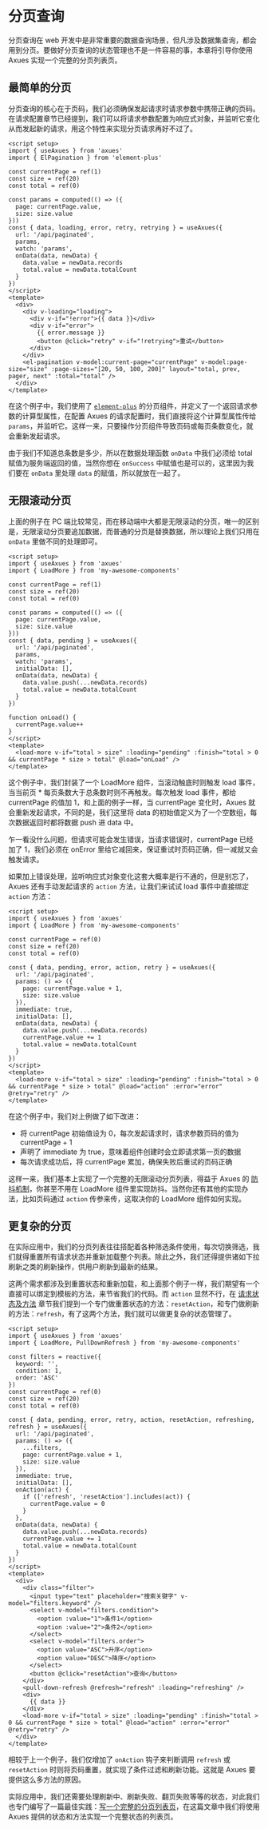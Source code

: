 # 分页查询

分页查询在 web 开发中是非常重要的数据查询场景，但凡涉及数据集查询，都会用到分页。要做好分页查询的状态管理也不是一件容易的事，本章将引导你使用 Axues 实现一个完整的分页列表页。

## 最简单的分页

分页查询的核心在于页码，我们必须确保发起请求时请求参数中携带正确的页码。在请求配置章节已经提到，我们可以将请求参数配置为响应式对象，并监听它变化从而发起新的请求，用这个特性来实现分页请求再好不过了。

```vue
<script setup>
import { useAxues } from 'axues'
import { ElPagination } from 'element-plus'

const currentPage = ref(1)
const size = ref(20)
const total = ref(0)

const params = computed(() => ({
  page: currentPage.value,
  size: size.value
}))
const { data, loading, error, retry, retrying } = useAxues({
  url: '/api/paginated',
  params,
  watch: 'params',
  onData(data, newData) {
    data.value = newData.records
    total.value = newData.totalCount
  }
})
</script>
<template>
  <div>
    <div v-loading="loading">
      <div v-if="!error">{{ data }}</div>
      <div v-if="error">
        {{ error.message }}
        <button @click="retry" v-if="!retrying">重试</button>
      </div>
    </div>
    <el-pagination v-model:current-page="currentPage" v-model:page-size="size" :page-sizes="[20, 50, 100, 200]" layout="total, prev, pager, next" :total="total" />
  </div>
</template>
```

在这个例子中，我们使用了 [`element-plus`](https://element-plus.org/zh-CN/component/pagination.htm) 的分页组件，并定义了一个返回请求参数的计算型属性，在配置 Axues 的请求配置时，我们直接将这个计算型属性传给 `params`，并监听它。这样一来，只要操作分页组件导致页码或每页条数变化，就会重新发起请求。

由于我们不知道总条数是多少，所以在数据处理函数 `onData` 中我们必须给 total 赋值为服务端返回的值，当然你想在 `onSuccess` 中赋值也是可以的，这里因为我们要在 `onData` 里处理 `data` 的赋值，所以就放在一起了。

## 无限滚动分页

上面的例子在 PC 端比较常见，而在移动端中大都是无限滚动的分页，唯一的区别是，无限滚动分页要追加数据，而普通的分页是替换数据，所以理论上我们只用在 `onData` 里做不同的处理即可。

```vue
<script setup>
import { useAxues } from 'axues'
import { LoadMore } from 'my-awesome-components'

const currentPage = ref(1)
const size = ref(20)
const total = ref(0)

const params = computed(() => ({
  page: currentPage.value,
  size: size.value
}))
const { data, pending } = useAxues({
  url: '/api/paginated',
  params,
  watch: 'params',
  initialData: [],
  onData(data, newData) {
    data.value.push(...newData.records)
    total.value = newData.totalCount
  }
})

function onLoad() {
  currentPage.value++
}
</script>
<template>
  <load-more v-if="total > size" :loading="pending" :finish="total > 0 && currentPage * size > total" @load="onLoad" />
</template>
```

这个例子中，我们封装了一个 LoadMore 组件，当滚动触底时则触发 load 事件，当当前页 \* 每页条数大于总条数时则不再触发。每次触发 load 事件，都给 currentPage 的值加 1，和上面的例子一样，当 currentPage 变化时，Axues 就会重新发起请求，不同的是，我们这里将 data 的初始值定义为了一个空数组，每次数据返回时都将数据 push 进 data 中。

乍一看没什么问题，但请求可能会发生错误，当请求错误时，currentPage 已经加了 1，我们必须在 onError 里给它减回来，保证重试时页码正确，但一减就又会触发请求。

如果加上错误处理，监听响应式对象变化这套大概率是行不通的，但是别忘了，Axues 还有手动发起请求的 `action` 方法，让我们来试试 load 事件中直接绑定 `action` 方法：

```vue
<script setup>
import { useAxues } from 'axues'
import { LoadMore } from 'my-awesome-components'

const currentPage = ref(0)
const size = ref(20)
const total = ref(0)

const { data, pending, error, action, retry } = useAxues({
  url: '/api/paginated',
  params: () => ({
    page: currentPage.value + 1,
    size: size.value
  }),
  immediate: true,
  initialData: [],
  onData(data, newData) {
    data.value.push(...newData.records)
    currentPage.value += 1
    total.value = newData.totalCount
  }
})
</script>
<template>
  <load-more v-if="total > size" :loading="pending" :finish="total > 0 && currentPage * size > total" @load="action" :error="error" @retry="retry" />
</template>
```

在这个例子中，我们对上例做了如下改进：

- 将 currentPage 初始值设为 0，每次发起请求时，请求参数页码的值为 currentPage + 1
- 声明了 immediate 为 true，意味着组件创建时会立即请求第一页的数据
- 每次请求成功后，将 currentPage 累加，确保失败后重试的页码正确

这样一来，我们基本上实现了一个完整的无限滚动分页列表，得益于 Axues 的 [防抖机制](./debounce)，你甚至不用在 LoadMore 组件里实现防抖。当然你还有其他的实现办法，比如页码通过 `action` 传参来传，这取决你的 LoadMore 组件如何实现。

## 更复杂的分页

在实际应用中，我们的分页列表往往搭配着各种筛选条件使用，每次切换筛选，我们就得重置所有请求状态并重新加载整个列表。除此之外，我们还得提供诸如下拉刷新之类的刷新操作，供用户刷新到最新的结果。

这两个需求都涉及到重置状态和重新加载，和上面那个例子一样，我们期望有一个直接可以绑定到模板的方法，来节省我们的代码。而 `action` 显然不行，在 [请求状态及方法](./request-states-and-methods#触发请求-action-resetaction) 章节我们提到一个专门做重置状态的方法：`resetAction`，和专门做刷新的方法：`refresh`，有了这两个方法，我们就可以做更复杂的状态管理了。

```vue
<script setup>
import { useAxues } from 'axues'
import { LoadMore, PullDownRefresh } from 'my-awesome-components'

const filters = reactive({
  keyword: '',
  condition: 1,
  order: 'ASC'
})
const currentPage = ref(0)
const size = ref(20)
const total = ref(0)

const { data, pending, error, retry, action, resetAction, refreshing, refresh } = useAxues({
  url: '/api/paginated',
  params: () => ({
    ...filters,
    page: currentPage.value + 1,
    size: size.value
  }),
  immediate: true,
  initialData: [],
  onAction(act) {
    if (['refresh', 'resetAction'].includes(act)) {
      currentPage.value = 0
    }
  },
  onData(data, newData) {
    data.value.push(...newData.records)
    currentPage.value += 1
    total.value = newData.totalCount
  }
})
</script>
<template>
  <div>
    <div class="filter">
      <input type="text" placeholder="搜索关键字" v-model="filters.keyword" />
      <select v-model="filters.condition">
        <option :value="1">条件1</option>
        <option :value="2">条件2</option>
      </select>
      <select v-model="filters.order">
        <option value="ASC">升序</option>
        <option value="DESC">降序</option>
      </select>
      <button @click="resetAction">查询</button>
    </div>
    <pull-down-refresh @refresh="refresh" :loading="refreshing" />
    <div>
      {{ data }}
    </div>
    <load-more v-if="total > size" :loading="pending" :finish="total > 0 && currentPage * size > total" @load="action" :error="error" @retry="retry" />
  </div>
</template>
```

相较于上一个例子，我们仅增加了 `onAction` 钩子来判断调用 `refresh` 或 `resetAction` 时则将页码重置，就实现了条件过滤和刷新功能。这就是 Axues 要提供这么多方法的原因。

实际应用中，我们还需要处理刷新中、刷新失败、翻页失败等等的状态，对此我们也专门编写了一篇最佳实践：[写一个完整的分页列表页](./write-a-full-paginated-list-page)，在这篇文章中我们将使用 Axues 提供的状态和方法实现一个完整状态的列表页。
